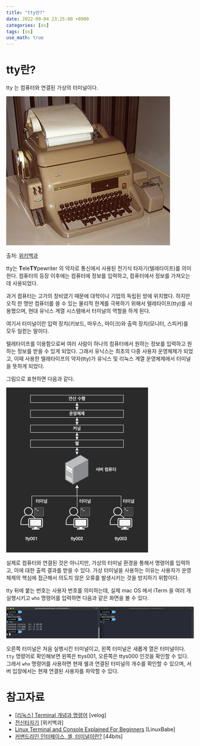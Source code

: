 ```yaml
---
title: "tty란?"
date: 2022-09-04 23:25:00 +0900
categories: [os]
tags: [os]
use_math: true
---
```


# tty란?

tty 는 컴퓨터와 연결된 가상의 터미널이다.

![tty](/assets/images/2022-09-04-what-is-tty/tty.jpeg)

출처: [위키백과](https://ko.wikipedia.org/wiki/%EC%A0%84%EC%8B%A0%ED%83%80%EC%9E%90%EA%B8%B0)

tty는 **T**ele**TY**pewriter 의 약자로 통신에서 사용된 전기식 타자기(텔레타이프)를 의미한다. 컴퓨터의 등장 이후에는 컴퓨터에 정보를 입력하고, 컴퓨터에서 정보를 가져오는데 사용되었다.

과거 컴퓨터는 고가의 장비였기 때문에 대학이나 기업의 독립된 방에 위치했다. 하지만 오직 한 명만 컴퓨터를 쓸 수 있는 물리적 한계를 극복하기 위해서 텔레타이프(tty)를 사용했으며, 현대 유닉스 계열 시스템에서 터미널의 역할을 하게 된다.

여기서 터미널이란 입력 장치(키보드, 마우스, 마이크)와 출력 장치(모니터, 스피커)를 모두 일컫는 말이다.

텔레타이프를 이용함으로써 여러 사람이 하나의 컴퓨터에서 원하는 정보를 입력하고 원하는 정보를 받을 수 있게 되었다. 그래서 유닉스는 최초의 다중 사용자 운영체제가 되었고, 이때 사용한 텔레타이프의 약자(tty)가 유닉스 및 리눅스 계열 운영체제에서 터미널을 뜻하게 되었다.

그림으로 표현하면 다음과 같다.

![1](/assets/images/2022-09-04-what-is-tty/1.png)

실제로 컴퓨터와 연결된 것은 아니지만, 가상의 터미널 환경을 통해서 명령어를 입력하고, 이에 대한 출력 결과를 받을 수 있다. 가상 터미널을 사용하는 이유는 사용자가 운영체제의 핵심에 접근해서 의도치 않은 오류를 발생시키는 것을 방지하기 위함이다.

tty 뒤에 붙는 번호는 사용자 번호를 의미하는데, 실제 mac OS 에서 iTerm 을 여러 개 실행시키고 `who` 명령어를 입력하면 다음과 같은 화면을 볼 수 있다.

![2](/assets/images/2022-09-04-what-is-tty/2.png)

오른쪽 터미널은 처음 실행시킨 터미널이고, 왼쪽 터미널은 새롭게 열은 터미널이다. `tty` 명령어로 확인해보면 왼쪽은 ttys001, 오른쪽은 ttys000 인것을 확인할 수 있다. 그래서 `who` 명령어를 사용하면 현재 쉘과 연결된 터미널의 개수를 확인할 수 있으며, 서버 입장에서는 현재 연결된 사용자를 파악할 수 있다.

# 참고자료

- [[리눅스] Terminal 개념과 명령어](https://velog.io/@ginee_park/%EB%A6%AC%EB%88%85%EC%8A%A4-Terminal-%EA%B0%9C%EB%85%90%EA%B3%BC-%EB%AA%85%EB%A0%B9%EC%96%B4-tty) [velog]
- [전신타자기](https://ko.wikipedia.org/wiki/%EC%A0%84%EC%8B%A0%ED%83%80%EC%9E%90%EA%B8%B0) [위키백과]
- [Linux Terminal and Console Explained For Beginners](https://www.linuxbabe.com/command-line/linux-terminal) [LinuxBabe]
- [커맨드라인 인터페이스, 셸, 터미널이란?](https://www.44bits.io/ko/keyword/command-line-interface-cli-shell-and-terminal) [44bits]
